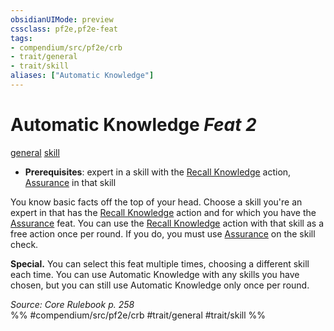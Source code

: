 ```yaml
---
obsidianUIMode: preview
cssclass: pf2e,pf2e-feat
tags:
- compendium/src/pf2e/crb
- trait/general
- trait/skill
aliases: ["Automatic Knowledge"]
---
```

# Automatic Knowledge  *Feat 2*  
[general](../../Rules/traits/general.md)  [skill](../../Rules/traits/skill.md)  

- **Prerequisites**: expert in a skill with the [Recall Knowledge](../../Rules/actions/recall-knowledge.md) action, [Assurance](assurance.md) in that skill

You know basic facts off the top of your head. Choose a skill you're an expert in that has the [Recall Knowledge](../../Rules/actions/recall-knowledge.md) action and for which you have the [Assurance](assurance.md) feat. You can use the [Recall Knowledge](../../Rules/actions/recall-knowledge.md) action with that skill as a free action once per round. If you do, you must use [Assurance](assurance.md) on the skill check.

**Special.** You can select this feat multiple times, choosing a different skill each time. You can use Automatic Knowledge with any skills you have chosen, but you can still use Automatic Knowledge only once per round.

*Source: Core Rulebook p. 258*  
%% #compendium/src/pf2e/crb #trait/general #trait/skill %%